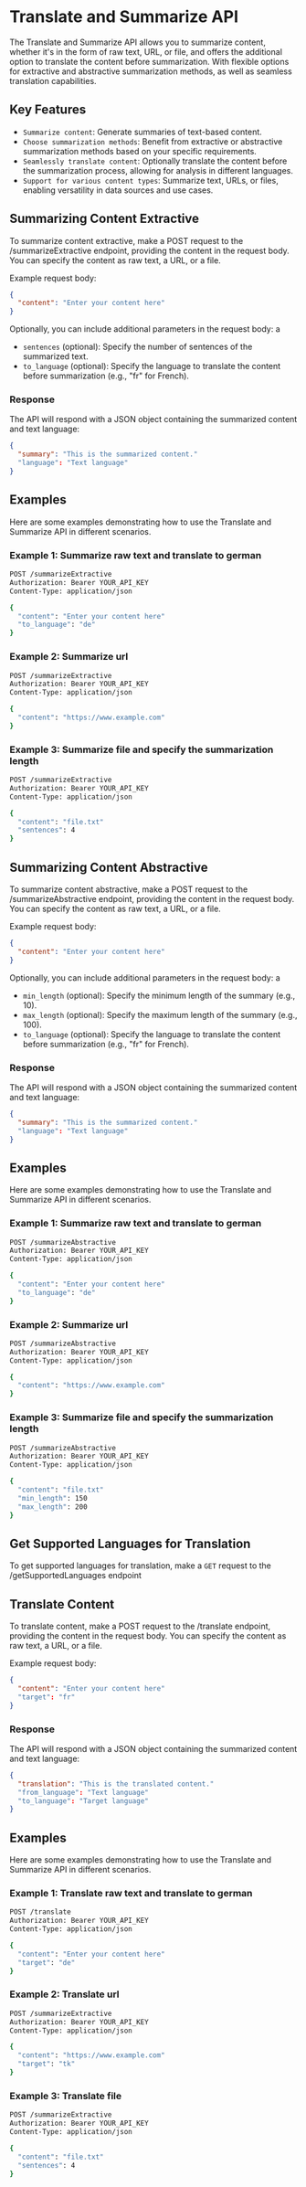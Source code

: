 # Translate and Summarize API

The Translate and Summarize API allows you to summarize content, whether it's in the form of raw text, URL, or file, and offers the additional option to translate the content before summarization. With flexible options for extractive and abstractive summarization methods, as well as seamless translation capabilities.

## Key Features

- `Summarize content`: Generate summaries of text-based content.
- `Choose summarization methods`: Benefit from extractive or abstractive summarization methods based on your specific requirements.
- `Seamlessly translate content`: Optionally translate the content before the summarization process, allowing for analysis in different languages.
- `Support for various content types`: Summarize text, URLs, or files, enabling versatility in data sources and use cases.

## Summarizing Content Extractive

To summarize content extractive, make a POST request to the /summarizeExtractive endpoint, providing the content in the request body. You can specify the content as raw text, a URL, or a file.

Example request body:

```json
{
  "content": "Enter your content here"
}
```
Optionally, you can include additional parameters in the request body:
a

- `sentences` (optional): Specify the number of sentences of the summarized text.
- `to_language` (optional): Specify the language to translate the content before summarization (e.g., "fr" for French).

### Response

The API will respond with a JSON object containing the summarized content and text language:

```json
{
  "summary": "This is the summarized content."
  "language": "Text language"
}
```

## Examples
Here are some examples demonstrating how to use the Translate and Summarize API in different scenarios.

### Example 1: Summarize raw text and translate to german
```bash
POST /summarizeExtractive
Authorization: Bearer YOUR_API_KEY
Content-Type: application/json

{
  "content": "Enter your content here"
  "to_language": "de"
}
```

### Example 2: Summarize url
```bash
POST /summarizeExtractive
Authorization: Bearer YOUR_API_KEY
Content-Type: application/json

{
  "content": "https://www.example.com"
}
```

### Example 3: Summarize file and specify the summarization length 
```bash
POST /summarizeExtractive
Authorization: Bearer YOUR_API_KEY
Content-Type: application/json

{
  "content": "file.txt"
  "sentences": 4
}
```

## Summarizing Content Abstractive

To summarize content abstractive, make a POST request to the /summarizeAbstractive endpoint, providing the content in the request body. You can specify the content as raw text, a URL, or a file.

Example request body:

```json
{
  "content": "Enter your content here"
}
```
Optionally, you can include additional parameters in the request body:
a
- `min_length` (optional): Specify the minimum length of the summary (e.g., 10).
- `max_length` (optional): Specify the maximum length of the summary (e.g., 100).
- `to_language` (optional): Specify the language to translate the content before summarization (e.g., "fr" for French).

### Response

The API will respond with a JSON object containing the summarized content and text language:

```json
{
  "summary": "This is the summarized content."
  "language": "Text language"
}
```

## Examples
Here are some examples demonstrating how to use the Translate and Summarize API in different scenarios.

### Example 1: Summarize raw text and translate to german
```bash
POST /summarizeAbstractive
Authorization: Bearer YOUR_API_KEY
Content-Type: application/json

{
  "content": "Enter your content here"
  "to_language": "de"
}
```

### Example 2: Summarize url
```bash
POST /summarizeAbstractive
Authorization: Bearer YOUR_API_KEY
Content-Type: application/json

{
  "content": "https://www.example.com"
}
```

### Example 3: Summarize file and specify the summarization length 
```bash
POST /summarizeAbstractive
Authorization: Bearer YOUR_API_KEY
Content-Type: application/json

{
  "content": "file.txt"
  "min_length": 150
  "max_length": 200
}
```

## Get Supported Languages for Translation

To get supported languages for translation, make a `GET` request to the /getSupportedLanguages endpoint


## Translate Content

To translate content, make a POST request to the /translate endpoint, providing the content in the request body. You can specify the content as raw text, a URL, or a file.

Example request body:

```json
{
  "content": "Enter your content here"
  "target": "fr"
}
```

### Response

The API will respond with a JSON object containing the summarized content and text language:

```json
{
  "translation": "This is the translated content."
  "from_language": "Text language"
  "to_language": "Target language"
}
```

## Examples
Here are some examples demonstrating how to use the Translate and Summarize API in different scenarios.

### Example 1: Translate raw text and translate to german
```bash
POST /translate
Authorization: Bearer YOUR_API_KEY
Content-Type: application/json

{
  "content": "Enter your content here"
  "target": "de"
}
```

### Example 2: Translate url
```bash
POST /summarizeExtractive
Authorization: Bearer YOUR_API_KEY
Content-Type: application/json

{
  "content": "https://www.example.com"
  "target": "tk"
}
```

### Example 3: Translate file 
```bash
POST /summarizeExtractive
Authorization: Bearer YOUR_API_KEY
Content-Type: application/json

{
  "content": "file.txt"
  "sentences": 4
}
```


